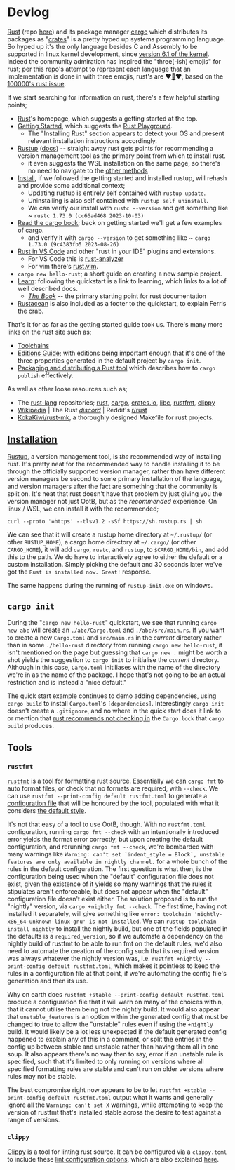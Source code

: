 # Devlog
[Rust](https://www.rust-lang.org/) (repo [here](https://github.com/rust-lang/rust)) and its package manager [cargo](https://doc.rust-lang.org/cargo/) which distributes its packages as "[crates](https://crates.io/)" is a pretty hyped up systems programming language. So hyped up it's the only language besides C and Assembly to be supported in linux kernel development, since [version 6.1 of the kernel](https://lore.kernel.org/lkml/202210010816.1317F2C@keescook/). Indeed the community admiration has inspired the "three(-ish) emojis" for rust; per this repo's attempt to represent each language that an implementation is done in with three emojis, rust's are ❤️[🦀](https://www.rustacean.net/)❤️, based on the [100000's rust issue](https://github.com/rust-lang/rust/issues/100000).

If we start searching for information on rust, there's a few helpful starting points;
* [Rust](https://www.rust-lang.org/)'s homepage, which suggests a getting started at the top. 
* [Getting Started](https://www.rust-lang.org/learn/get-started), which suggests the [Rust Playground](https://play.rust-lang.org/).
  * The "Installing Rust" section appears to detect your OS and present relevant installation instructions accordingly.
* [Rustup](https://rustup.rs/) ([docs](https://rust-lang.github.io/rustup/)) -- straight away rust gets points for recommending a version management tool as the primary point from which to install rust.
  * it even suggests the WSL installation on the same page, so there's no need to navigate to the [other methods](https://forge.rust-lang.org/infra/other-installation-methods.html)
* [Install](https://www.rust-lang.org/tools/install), if we followed the getting started and installed rustup, will rehash and provide some additional context;
  * Updating rustup is entirely self contained with `rustup update`.
  * Uninstalling is also self contained with `rustup self uninstall`.
  * We can verify our install with `rustc --version` and get something like ~ `rustc 1.73.0 (cc66ad468 2023-10-03)`
* [Read the cargo book](https://doc.rust-lang.org/cargo/index.html); back on getting started we'll get a few examples of cargo.
  * and verify it with `cargo --version` to get something like ~ `cargo 1.73.0 (9c4383fb5 2023-08-26)`
* [Rust in VS Code](https://code.visualstudio.com/docs/languages/rust) and other "rust in your IDE" plugins and extensions.
  * For VS Code this is [rust-analyzer](https://rust-analyzer.github.io/)
  * For vim there's [rust.vim](https://github.com/rust-lang/rust.vim).
* `cargo new hello-rust`; a short guide on creating a new sample project.
* [Learn](https://www.rust-lang.org/learn): following the quickstart is a link to learning, which links to a lot of well described docs.
  * [_The Book_](https://doc.rust-lang.org/book/) -- the primary starting point for rust documentation
* [Rustacean](https://rustacean.net/) is also included as a footer to the quickstart, to explain Ferris the crab.

That's it for as far as the getting started guide took us. There's many more links on the rust site such as;
* [Toolchains](https://rust-lang.github.io/rustup/concepts/toolchains.html)
* [Editions Guide](https://doc.rust-lang.org/stable/edition-guide/); with editions being important enough that it's one of the three properties generated in the default project by `cargo init`.
* [Packaging and distributing a Rust tool](https://rust-cli.github.io/book/tutorial/packaging.html) which describes how to `cargo publish` effectively.

As well as other loose resources such as;
* The [rust-lang](https://github.com/rust-lang) repositories; [rust](https://github.com/rust-lang/rust), [cargo](https://github.com/rust-lang/cargo), [crates.io](https://github.com/rust-lang/crates.io), [libc](https://github.com/rust-lang/libc), [rustfmt](https://github.com/rust-lang/rustfmt), [clippy](https://github.com/rust-lang/rust-clippy)
* [Wikipedia](https://en.wikipedia.org/wiki/Rust_(programming_language)) | The Rust [_discord_](https://discord.gg/rust-lang) | Reddit's [r/rust](https://www.reddit.com/r/rust/)
* [KokaKiwi/rust-mk](https://github.com/KokaKiwi/rust-mk/blob/master/rust.mk), a thoroughly designed Makefile for rust projects.

## [Installation](https://www.rust-lang.org/tools/install)
[Rustup](https://rustup.rs/), a version management tool, is _the_ recommended way of installing rust. It's pretty neat for the recommended way to handle installing it to be through the officially supported version manager, rather than have different version managers be second to some primary installation of the language, and version managers after the fact are something that the community is split on. It's neat that rust doesn't have that problem by just giving you the version manager not just OotB, but as the _recommended_ experience. On linux / WSL, we can install it with the recommended;
```
curl --proto '=https' --tlsv1.2 -sSf https://sh.rustup.rs | sh
```
We can see that it will create a rustup home directory at `~/.rustup/` (or other `RUSTUP_HOME`), a cargo home directory at `~/.cargo/` (or other `CARGO_HOME`), it will add `cargo`, `rustc`, and `rustup`, to `$CARGO_HOME/bin`, and add this to the path. We do have to interactively agree to either the default or a custom installation. Simply picking the default and 30 seconds later we've got the `Rust is installed now. Great!` response.

The same happens during the running of `rustup-init.exe` on windows.

## `cargo init`
During the "`cargo new hello-rust`" quickstart, we see that running `cargo new abc` will create an `./abc/Cargo.toml` and `./abc/src/main.rs`. If you want to create a new `Cargo.toml` and `src/main.rs` in the _current_ directory rather than in some `./hello-rust` directory from running `cargo new hello-rust`, it isn't mentioned on the page but guessing that `cargo new .` might be worth a shot yields the suggestion to `cargo init` to initialise the _current_ directory. Although in this case, `Cargo.toml` initiliases with the name of the directory we're in as the name of the package. I hope that's not going to be an actual restriction and is instead a "nice default."

The quick start example continues to demo adding dependencies, using `cargo build` to install `Cargo.toml`'s `[dependencies]`. Interestingly `cargo init` doesn't create a `.gitignore`, and no where in the quick start does it link to or mention that [rust recommends not checking in](https://doc.rust-lang.org/cargo/guide/cargo-toml-vs-cargo-lock.html) the `Cargo.lock` that `cargo build` produces.

## Tools
### `rustfmt`
[`rustfmt`](https://github.com/rust-lang/rustfmt) is a tool for formatting rust source. Essentially we can `cargo fmt` to auto format files, or check that no formats are required, with `--check`. We can use `rustfmt --print-config default rustfmt.toml` to generate a [configuration file](https://rust-lang.github.io/rustfmt/) that will be honoured by the tool, populated with what it considers [the default style](https://doc.rust-lang.org/nightly/style-guide/).

It's not that easy of a tool to use OotB, though. With no `rustfmt.toml` configuration, running `cargo fmt --check` with an intentionally introduced error yields the format error correctly, but upon creating the default configuration, and rerunning `cargo fmt --check`, we're bombarded with many warnings like ``Warning: can't set `indent_style = Block`, unstable features are only available in nightly channel.`` for a whole bunch of the rules in the default configuration. The first question is what then, is the configuration being used when the "default" configuration file does not exist, given the existence of it yields so many warnings that the rules it stipulates aren't enforceable, but does not appear when the "default" configuration file doesn't exist either. The solution proposed is to run the "nightly" version, via `cargo +nightly fmt --check`. The first time, having not installed it separately, will give something like `error: toolchain 'nightly-x86_64-unknown-linux-gnu' is not installed`. We can `rustup toolchain install nightly` to install the nightly build, but one of the fields populated in the defaults is a `required_version`, so if we automate a dependency on the nightly build of rustfmt to be able to run fmt on the default rules, we'd also need to automate the creation of the config such that its required version was always whatever the nightly version was, i.e. `rustfmt +nightly --print-config default rustfmt.toml`, which makes it pointless to keep the rules in a configuration file at that point, if we're automating the config file's generation and then its use.

Why on earth does `rustfmt +stable --print-config default rustfmt.toml` produce a configuration file that it will warn on many of the choices within, that it cannot utilise them being not the nightly build. It would also appear that `unstable_features` is an option within the generated config that must be changed to true to allow the "unstable" rules even if using the `+nightly` build. It would likely be a lot less unexpected if the default generated config happened to explain any of this in a comment, or split the entries in the config up between stable and unstable rather than having them all in one soup. It also appears there's no way then to say, error if an unstable rule is specified, such that it's limited to only running on versions where all specified formatting rules are stable and can't run on older versions where rules may not be stable.

The best compromise right now appears to be to let `rustfmt +stable --print-config default rustfmt.toml` output what it wants and generally ignore all the `Warning: can't set X` warnings, while attempting to keep the version of rustfmt that's installed stable across the desire to test against a range of versions.

### `clippy`
[Clippy](https://github.com/rust-lang/rust-clippy) is a tool for linting rust source. It can be configured via a `clippy.toml` to include these [lint configuration options](https://doc.rust-lang.org/nightly/clippy/lint_configuration.html), which are also explained [here](https://rust-lang.github.io/rust-clippy/master/index.html#/).
